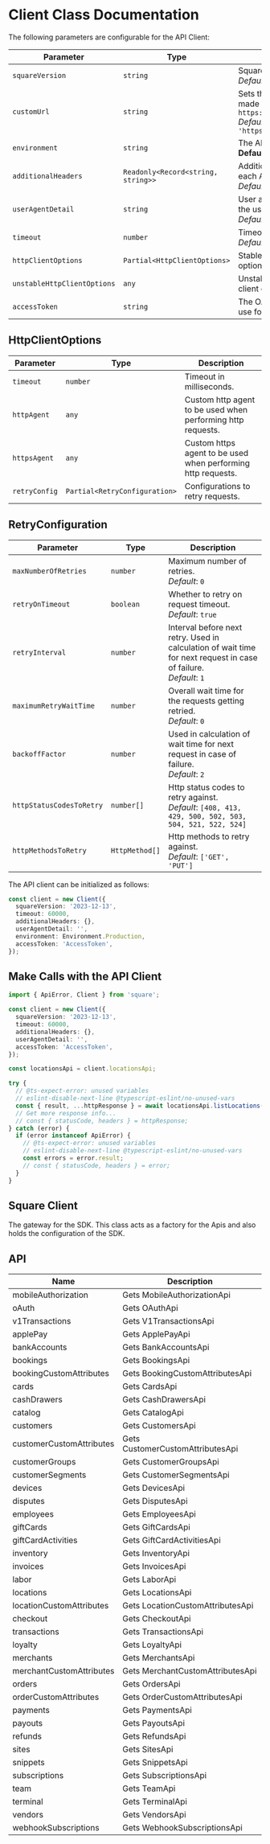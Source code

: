 
# Client Class Documentation

The following parameters are configurable for the API Client:

| Parameter | Type | Description |
|  --- | --- | --- |
| `squareVersion` | `string` | Square Connect API versions<br>*Default*: `'2023-12-13'` |
| `customUrl` | `string` | Sets the base URL requests are made to. Defaults to `https://connect.squareup.com`<br>*Default*: `'https://connect.squareup.com'` |
| `environment` | `string` | The API environment. <br> **Default: `production`** |
| `additionalHeaders` | `Readonly<Record<string, string>>` | Additional headers to add to each API call<br>*Default*: `{}` |
| `userAgentDetail` | `string` | User agent detail to append in the user agent header<br>*Default*: `'\'\''` |
| `timeout` | `number` | Timeout for API calls.<br>*Default*: `60000` |
| `httpClientOptions` | `Partial<HttpClientOptions>` | Stable configurable http client options. |
| `unstableHttpClientOptions` | `any` | Unstable configurable http client options. |
| `accessToken` | `string` | The OAuth 2.0 Access Token to use for API requests. |

## HttpClientOptions

| Parameter | Type | Description |
|  --- | --- | --- |
| `timeout` | `number` | Timeout in milliseconds. |
| `httpAgent` | `any` | Custom http agent to be used when performing http requests. |
| `httpsAgent` | `any` | Custom https agent to be used when performing http requests. |
| `retryConfig` | `Partial<RetryConfiguration>` | Configurations to retry requests. |

## RetryConfiguration

| Parameter | Type | Description |
|  --- | --- | --- |
| `maxNumberOfRetries` | `number` | Maximum number of retries. <br> *Default*: `0` |
| `retryOnTimeout` | `boolean` | Whether to retry on request timeout. <br> *Default*: `true` |
| `retryInterval` | `number` | Interval before next retry. Used in calculation of wait time for next request in case of failure. <br> *Default*: `1` |
| `maximumRetryWaitTime` | `number` | Overall wait time for the requests getting retried. <br> *Default*: `0` |
| `backoffFactor` | `number` | Used in calculation of wait time for next request in case of failure. <br> *Default*: `2` |
| `httpStatusCodesToRetry` | `number[]` | Http status codes to retry against. <br> *Default*: `[408, 413, 429, 500, 502, 503, 504, 521, 522, 524]` |
| `httpMethodsToRetry` | `HttpMethod[]` | Http methods to retry against. <br> *Default*: `['GET', 'PUT']` |

The API client can be initialized as follows:

```ts
const client = new Client({
  squareVersion: '2023-12-13',
  timeout: 60000,
  additionalHeaders: {},
  userAgentDetail: '',
  environment: Environment.Production,
  accessToken: 'AccessToken',
});
```

## Make Calls with the API Client

```ts
import { ApiError, Client } from 'square';

const client = new Client({
  squareVersion: '2023-12-13',
  timeout: 60000,
  additionalHeaders: {},
  userAgentDetail: '',
  accessToken: 'AccessToken',
});

const locationsApi = client.locationsApi;

try {
  // @ts-expect-error: unused variables
  // eslint-disable-next-line @typescript-eslint/no-unused-vars
  const { result, ...httpResponse } = await locationsApi.listLocations();
  // Get more response info...
  // const { statusCode, headers } = httpResponse;
} catch (error) {
  if (error instanceof ApiError) {
    // @ts-expect-error: unused variables
    // eslint-disable-next-line @typescript-eslint/no-unused-vars
    const errors = error.result;
    // const { statusCode, headers } = error;
  }
}
```

## Square Client

The gateway for the SDK. This class acts as a factory for the Apis and also holds the configuration of the SDK.

## API

| Name | Description |
|  --- | --- |
| mobileAuthorization | Gets MobileAuthorizationApi |
| oAuth | Gets OAuthApi |
| v1Transactions | Gets V1TransactionsApi |
| applePay | Gets ApplePayApi |
| bankAccounts | Gets BankAccountsApi |
| bookings | Gets BookingsApi |
| bookingCustomAttributes | Gets BookingCustomAttributesApi |
| cards | Gets CardsApi |
| cashDrawers | Gets CashDrawersApi |
| catalog | Gets CatalogApi |
| customers | Gets CustomersApi |
| customerCustomAttributes | Gets CustomerCustomAttributesApi |
| customerGroups | Gets CustomerGroupsApi |
| customerSegments | Gets CustomerSegmentsApi |
| devices | Gets DevicesApi |
| disputes | Gets DisputesApi |
| employees | Gets EmployeesApi |
| giftCards | Gets GiftCardsApi |
| giftCardActivities | Gets GiftCardActivitiesApi |
| inventory | Gets InventoryApi |
| invoices | Gets InvoicesApi |
| labor | Gets LaborApi |
| locations | Gets LocationsApi |
| locationCustomAttributes | Gets LocationCustomAttributesApi |
| checkout | Gets CheckoutApi |
| transactions | Gets TransactionsApi |
| loyalty | Gets LoyaltyApi |
| merchants | Gets MerchantsApi |
| merchantCustomAttributes | Gets MerchantCustomAttributesApi |
| orders | Gets OrdersApi |
| orderCustomAttributes | Gets OrderCustomAttributesApi |
| payments | Gets PaymentsApi |
| payouts | Gets PayoutsApi |
| refunds | Gets RefundsApi |
| sites | Gets SitesApi |
| snippets | Gets SnippetsApi |
| subscriptions | Gets SubscriptionsApi |
| team | Gets TeamApi |
| terminal | Gets TerminalApi |
| vendors | Gets VendorsApi |
| webhookSubscriptions | Gets WebhookSubscriptionsApi |

